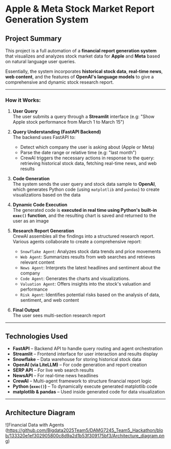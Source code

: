 # Apple & Meta Stock Market Report Generation System

## Project Summary

This project is a full automation of a **financial report generation system** that visualizes and analyzes stock market data for **Apple** and **Meta** based on natural language user queries. 

Essentially, the system incorporates **historical stock data**, **real-time news**, **web content**, and the features of **OpenAI's language models** to give a comprehensive and dynamic stock research report.

---

###  How it Works:

1. **User Query**  
   The user submits a query through a **Streamlit** interface (e.g: "Show Apple stock performance from March 1 to March 15")

2. **Query Understanding (FastAPI Backend)**  
   The backend uses FastAPI to:
   - Detect which company the user is asking about (Apple or Meta)
   - Parse the date range or relative time (e.g: "last month")
   - CrewAI triggers the necessary actions in response to the query: retrieving historical stock data, fetching real-time news, and web results

3. **Code Generation**  
   The system sends the user query and stock data sample to **OpenAI**, which generates Python code (using `matplotlib` and `pandas`) to create visualizations based on the data

4. **Dynamic Code Execution**  
   The generated code is **executed in real time using Python's built-in `exec()` function**, and the resulting chart is saved and returned to the user as an image

5. **Research Report Generation**  
   CrewAI assembles all the findings into a structured research report. Various agents collaborate to create a comprehensive report:
   - `Snowflake Agent`: Analyzes stock data trends and price movements
   - `Web Agent`: Summarizes results from web searches and retrieves relevant content
   - `News Agent`: Interprets the latest headlines and sentiment about the company
   - `Code Agent`: Generates the charts and visualizations.
   - `Valuation Agent`: Offers insights into the stock's valuation and performance
   - `Risk Agent`: Identifies potential risks based on the analysis of data, sentiment, and web content

7. **Final Output**  
   The user sees multi-section research report

---

## Technologies Used

- **FastAPI** – Backend API to handle query routing and agent orchestration
- **Streamlit** – Frontend interface for user interaction and results display
- **Snowflake** – Data warehouse for storing historical stock data
- **OpenAI (via LiteLLM)** – For code generation and report creation
- **SERP API** – For live web search results
- **NewsAPI** – For real-time news headlines
- **CrewAI** – Multi-agent framework to structure financial report logic
- **Python (`exec()`)** – To dynamically execute generated matplotlib code
- **matplotlib & pandas** – Used inside generated code for data visualization

---

## Architecture Diagram

![Financial Data with Agents (https://github.com/Bigdata2025Team5/DAMG7245_Team5_Hackathon/blob/133320e1ef302905800c8d9a2d1b53f309175bf3/Architecture_diagram.png)
